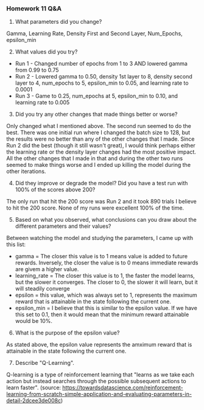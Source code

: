 ### Homework 11 Q&A

1. What parameters did you change?

Gamma, Learning Rate, Density First and Second Layer, Num_Epochs, epsilon_min

2. What values did you try?

- Run 1 - Changed number of epochs from 1 to 3 AND lowered gamma from 0.99 to 0.75  
- Run 2 - Lowered gamma to 0.50, density 1st layer to 8, density second layer to 4, num_epochs to 5, epsilon_min to 0.05, and learning rate to 0.0001
- Run 3 - Game to 0.25, num_epochs at 5, epsilon_min to 0.10, and learning rate to 0.005

3. Did you try any other changes that made things better or worse?

Only changed what I mentioned above. The second run seemed to do the best. There was one initial run where I changed the batch size to 128, but the results were no better than any of the other changes that I made. Since Run 2 did the best (though it still wasn't great), I would think perhaps either the learning rate or the density layer changes had the most positive impact. All the other changes that I made in that and during the other two runs seemed to make things worse and I ended up killing the model during the other iterations.

4. Did they improve or degrade the model? Did you have a test run with 100% of the scores above 200?

The only run that hit the 200 score was Run 2 and it took 890 trials I believe to hit the 200 score. None of my runs were excellent 100% of the time. 

5. Based on what you observed, what conclusions can you draw about the different parameters and their values?

Between watching the model and studying the parameters, I came up with this list:
- gamma = The closer this value is to 1 means value is added to future rewards. Inversely, the closer the value is to 0 means immediate rewards are givem a higher value. 
- learning_rate = The closer this value is to 1, the faster the model learns, but the slower it converges. The closer to 0, the slower it will learn, but it will steadily converge
- epsilon = this value, which was always set to 1, represents the maximum reward that is attainable in the state following the current one.
- epsilon_min = I believe that this is similar to the epsilon value. If we have this set to 0.1, then it would mean that the minimum reward attainable would be 10%.

6. What is the purpose of the epsilon value?

As stated above, the epsilon value represents the amximum reward that is attainable in the state following the current one.

7. Describe "Q-Learning".

Q-learning is a type of reinforcement learning that "learns as we take each action but instead searches through the possible subsequent actions to learn faster". (source: https://towardsdatascience.com/reinforcement-learning-from-scratch-simple-application-and-evaluating-parameters-in-detail-2dcee3de008c)
